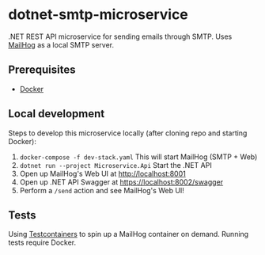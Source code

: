 # dotnet-smtp-microservice

.NET REST API microservice for sending emails through SMTP. Uses [MailHog](https://github.com/mailhog/MailHog) as a local SMTP server.

## Prerequisites

- [Docker](https://www.docker.com/)

## Local development

Steps to develop this microservice locally (after cloning repo and starting Docker):

1. `docker-compose -f dev-stack.yaml` This will start MailHog (SMTP + Web)
2. `dotnet run --project Microservice.Api` Start the .NET API
3. Open up MailHog's Web UI at [http://localhost:8001](http://localhost:8001)
4. Open up .NET API Swagger at [https://localhost:8002/swagger](https://localhost:8002/swagger)
5. Perform a `/send` action and see MailHog's Web UI!

## Tests

Using [Testcontainers](https://github.com/testcontainers/testcontainers-dotnet) to spin up a MailHog container on demand. Running tests require Docker.
